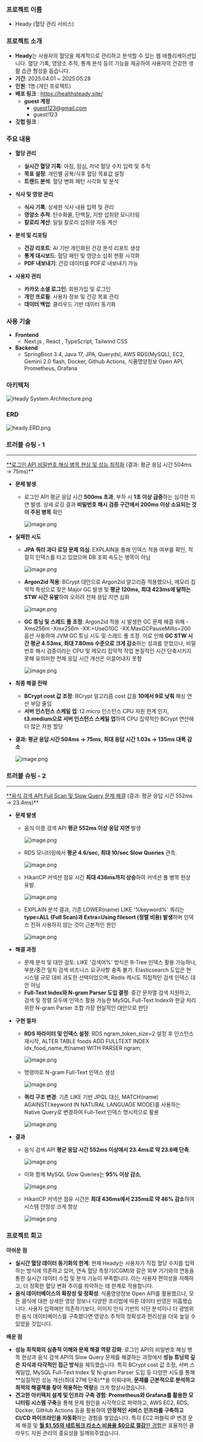 ### 프로젝트 이름

- Heady (혈당 관리 서비스)

### 프로젝트 소개

- **Heady**는 사용자의 혈당을 체계적으로 관리하고 분석할 수 있는 웹 애플리케이션입니다. 
혈당 기록, 영양소 추적, 통계 분석 등의 기능을 제공하여 사용자의 건강한 생활 습관 형성을 돕습니다.
- **기간**: 2025.04.01 ~ 2025.05.28
- **인원**: 1명 (개인 프로젝트)
- **배포 링크** : https://healthsteady.site/
    - **guest 계정**
        - guest123@gmail.com
        - guest!123
- **깃헙 링크** :

### 주요 내용

- **혈당 관리**
    - **실시간 혈당 기록**: 아침, 점심, 저녁 혈당 수치 입력 및 추적
    - **목표 설정**: 개인별 공복/식후 혈당 목표값 설정
    - **트렌드 분석**: 혈당 변화 패턴 시각화 및 분석
- **식사 및 영양 관리**
    - **식사 기록**: 상세한 식사 내용 입력 및 관리
    - **영양소 추적**: 탄수화물, 단백질, 지방 섭취량 모니터링
    - **칼로리 계산**: 일일 칼로리 섭취량 자동 계산

- **분석 및 리포팅**
    - **건강 리포트**: AI 기반 개인화된 건강 분석 리포트 생성
    - **통계 대시보드**: 혈당 패턴 및 영양소 섭취 현황 시각화
    - **PDF 내보내기**: 건강 데이터를 PDF로 내보내기 가능
- **사용자 관리**
    - **카카오 소셜 로그인**: 회원가입 및 로그인
    - **개인 프로필**: 사용자 정보 및 건강 목표 관리
    - **데이터 백업**: 클라우드 기반 데이터 동기화

### 사용 기술

- **Frontend**
    - Next.js , React , TypeScript, Tailwind CSS
- **Backend**
    - SpringBoot 3.4, Java 17, JPA, Querydsl, AWS RDS(MySQL), EC2, Gemini 2.0 flash, Docker, Github Actions, 식품영양정보 Open API, Prometheus, Grafana

### 아키텍처

![Heady System Architecture.png](attachment:410f6df4-ba9e-42de-8366-b9e425eb0724:Heady_System_Architecture.png)

### ERD

![heady ERD.png](attachment:1a597652-b491-4d46-b100-e5553d37b7da:heady_ERD.png)

### 트러블 슈팅 - 1

---

[**로그인 API 비밀번호 해싱 병목 현상 및 성능 최적화](https://blog.naver.com/smileman___/223891986773) (결과: 평균 응답 시간 504ms → 75ms)**

- **문제 발생**
    - 로그인 API 평균 응답 시간 **500ms 초과**, 부하 시 **1초 이상 급증**하는 심각한 지연 발생. 상세 로깅 결과 **비밀번호 해시 검증 구간에서 200ms 이상 소요되는 것이 주된 병목** 확인
        
        ![image.png](attachment:eaaead48-9ab1-4914-906b-82991affd249:image.png)
        

- **실패한 시도**
    - **JPA 쿼리 과다 로딩 문제 의심**: EXPLAIN을 통해 인덱스 적용 여부를 확인, 적절히 인덱스를 타고 있었으며 DB 조회 속도는 병목이 아님
        
        ![image.png](attachment:1202201a-63b6-4e3d-8c04-14fac2ff0bab:image.png)
        
    
    - **Argon2id 적용**: BCrypt 대안으로 Argon2id 알고리즘 적용했으나, 메모리 집약적 특성으로 잦은 Major GC 발생 및 **평균 120ms, 최대 423ms에 달하는 STW 시간 유발**하여 오히려 전체 응답 지연 심화
        
        ![image.png](attachment:a44b4533-5628-4513-bc06-00fdd8d14788:image.png)
        
    
    - **GC 튜닝 및 스레드 풀 조정**: Argon2id 적용 시 발생한 GC 문제 해결 위해 -Xms256m -Xmx256m -XX:+UseG1GC -XX:MaxGCPauseMillis=200 옵션 사용하여 JVM GC 튜닝 시도 및 스레드 풀 조정. 이로 인해 **GC STW 시간 평균 4.53ms, 최대 7.80ms 수준으로 크게 감소**하는 성과를 얻었으나, 비밀번호 해시 검증이라는 CPU 및 메모리 집약적 작업 본질적인 시간 단축시키지 못해 유의미한 전체 응답 시간 개선은 이끌어내지 못함
        
        ![image.png](attachment:0cff5918-88de-46bf-9375-85af37a73205:image.png)
        

- **최종 해결 전략**
    - **BCrypt cost 값 조정**: BCrypt 알고리즘 cost 값을 **10에서 9로 낮춰** 해싱 연산 부담 줄임
    - **서버 인스턴스 스케일 업**: t2.micro 인스턴스 CPU 자원 한계 인지, **t3.medium으로 서버 인스턴스 스케일 업**하여 CPU 집약적인 BCrypt 연산에 더 많은 자원 할당

- **결과: 평균 응답 시간 504ms → 75ms, 최대 응답 시간 1.03s → 135ms 대폭 감소**
    
    ![image.png](attachment:3a52b610-6cca-490b-b41a-a8353d3f3321:image.png)
    

### 트러블 슈팅 - 2

---

[**음식 검색 API Full Scan 및 Slow Query 문제 해결](https://blog.naver.com/smileman___/223889586212) (결과: 평균 응답 시간 552ms → 23.4ms)**

- **문제 발생**
    - 음식 이름 검색 API **평균 552ms 이상 응답 지연** 발생
        
        ![image.png](attachment:afca99fb-3142-4de4-8e2e-543ded741863:image.png)
        
    
    - RDS 모니터링에서 **평균 4.6/sec, 최대 10/sec Slow Queries** 관측.
        
        ![image.png](attachment:1fdc9e65-ea05-496c-a658-721378d89066:image.png)
        
    
    - HikariCP 커넥션 점유 시간 **최대 436ms까지 상승**하여 커넥션 풀 병목 현상 유발.
        
        ![image.png](attachment:5a3fc796-25bf-4252-a286-a21126722bb3:image.png)
        
    
    - EXPLAIN 분석 결과, 기존 LOWER(name) LIKE '%keyword%' 쿼리는 **type=ALL (Full Scan)과 Extra=Using filesort (정렬 비용) 발생**하며 인덱스 전혀 사용하지 않는 것이 근본적인 원인
        
        ![image.png](attachment:ff7d7b45-6889-4960-9a5b-8a3a3263e40d:image.png)
        

- **해결 과정**
    - 문제 분석 및 대안 검토: LIKE '검색어%' 방식은 B-Tree 인덱스 활용 가능하나, 부분/중간 일치 검색 비즈니스 요구사항 충족 불가. Elasticsearch 도입은 현 시스템 규모 대비 과도한 선택이었으며, Redis 캐시도 직접적인 검색 인덱스 대안 아님
    - **Full-Text Index와 N-gram Parser 도입 결정**: 중간 문자열 검색 지원하고, 검색 및 정렬 모두에 인덱스 활용 가능한 MySQL Full-Text Index와 한글 처리 위한 N-gram Parser 조합 가장 현실적인 대안으로 판단

- **구현 절차**
    - **RDS 파라미터 및 인덱스 설정**: RDS ngram_token_size=2 설정 후 인스턴스 재시작, ALTER TABLE foods ADD FULLTEXT INDEX idx_food_name_ft(name) WITH PARSER ngram;
        
        ![image.png](attachment:1fb34a47-a102-474f-af4c-4632ccde7e81:image.png)
        
    
    - 명령어로 N-gram Full-Text 인덱스 생성
        
        ![image.png](attachment:a4cee07f-c96c-4226-ab3c-fb4eabbfd710:image.png)
        
    
    - **쿼리 구조 변경**: 기존 LIKE 기반 JPQL 대신, MATCH(name) AGAINST(:keyword IN NATURAL LANGUAGE MODE)를 사용하는 Native Query로 변경하여 Full-Text 인덱스 명시적으로 활용
        
        ![image.png](attachment:e67aacf5-8872-4e22-835d-d938688b8659:image.png)
        
    
- **결과**
    - 음식 검색 API **평균 응답 시간 552ms 이상에서 23.4ms로 약 23.6배 단축**.
        
        ![image.png](attachment:1f8f424f-0113-4858-aa16-536f32190c0d:image.png)
        
    
    - 이와 함께 MySQL Slow Queries는 **95% 이상 감소**,
        
        ![image.png](attachment:b5f512a6-5fb4-41f9-89fb-83eebb839422:image.png)
        
    
    - HikariCP 커넥션 점유 시간은 **최대 436ms에서 235ms로 약 46% 감소**하여 시스템 안정성 크게 향상
        
        ![image.png](attachment:94ee51a9-059f-439f-8d0d-dbfad9c49194:image.png)
        

### 프로젝트 회고

**아쉬운 점**

- **실시간 혈당 데이터 동기화의 한계**: 현재 Heady는 사용자가 직접 혈당 수치를 입력하는 방식에 의존하고 있어, 연속 혈당 측정기(CGM)와 같은 외부 기기와의 연동을 통한 실시간 데이터 수집 및 분석 기능이 부족합니다. 이는 사용자 편의성을 저해하고, 더 정확한 혈당 변화 추이를 파악하는 데 한계로 작용합니다.
- **음식 데이터베이스의 확장성 및 정확성**: 식품영양정보 Open API를 활용했으나, 모든 음식에 대한 상세한 영양 정보나 다양한 조리법에 따른 데이터 반영은 미흡했습니다. 사용자 입력에만 의존하기보다, 이미지 인식 기반의 식단 분석이나 더 광범위한 음식 데이터베이스를 구축했다면 영양소 추적의 정확성과 편리성을 더욱 높일 수 있었을 것입니다.

**배운 점**

- **성능 최적화의 심층적 이해와 문제 해결 역량 강화**: 로그인 API의 비밀번호 해싱 병목 현상과 음식 검색 API의 Slow Query 문제를 해결하는 과정에서 **성능 튜닝의 깊은 지식과 다각적인 접근 방식**을 체득했습니다. 특히 BCrypt cost 값 조정, 서버 스케일업, MySQL Full-Text Index 및 N-gram Parser 도입 등 다양한 시도를 통해 **실질적인 성능 개선(최대 27배 단축)**을 이뤄내며, **문제를 근본적으로 분석하고 최적의 해결책을 찾아 적용하는 역량**을 크게 향상시켰습니다.
- **견고한 아키텍처 설계 및 인프라 구축 경험**: **Prometheus와 Grafana를 활용한 모니터링 시스템 구축**을 통해 문제 원인을 시각적으로 파악하고, AWS EC2, RDS, Docker, GitHub Actions 등을 활용하여 **안정적인 서비스 인프라를 구축하고 CI/CD 파이프라인을 자동화**하는 경험을 쌓았습니다. 특히 EC2 퍼블릭 IP 변경 문제 해결 및 [**월 $1.55의 네트워크 리소스 비용을 $0으로 절감**한 경험](https://blog.naver.com/smileman___/223888966345)은 효율적인 클라우드 자원 관리의 중요성을 일깨워주었습니다.
